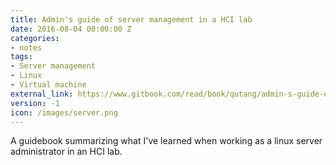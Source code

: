 ```yaml
---
title: Admin's guide of server management in a HCI lab
date: 2016-08-04 00:00:00 Z
categories:
- notes
tags:
- Server management
- Linux
- Virtual machine
external_link: https://www.gitbook.com/read/book/qutang/admin-s-guide-of-server-management-in-a-hci-lab
version: -1
icon: /images/server.png
---
```


A guidebook summarizing what I've learned when working as a linux server administrator in an HCI lab.

